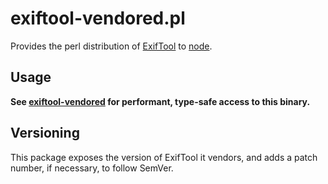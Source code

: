 # exiftool-vendored.pl

Provides the perl distribution of [ExifTool](http://www.sno.phy.queensu.ca/~phil/exiftool/) to [node](https://nodejs.org/en/).

## Usage 

**See [exiftool-vendored](https://github.com/mceachen/exiftool-vendored) for performant, type-safe access
to this binary.**

## Versioning

This package exposes the version of ExifTool it vendors, and adds a patch number, if necessary, to follow SemVer.